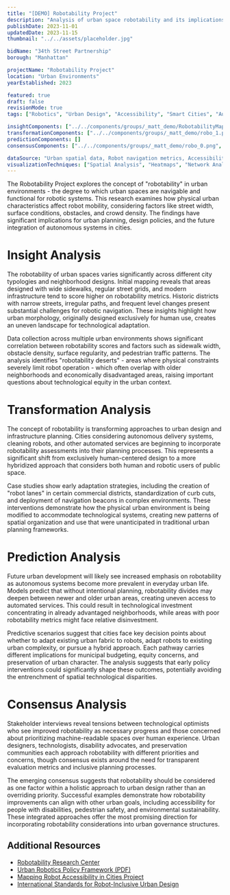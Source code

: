 ```yaml
---
title: "[DEMO] Robotability Project"
description: "Analysis of urban space robotability and its implications for urban planning and design."
publishDate: 2023-11-01
updatedDate: 2023-11-15
thumbnail: "../../assets/placeholder.jpg"

bidName: "34th Street Partnership"
borough: "Manhattan"

projectName: "Robotability Project"
location: "Urban Environments"
yearEstablished: 2023

featured: true
draft: false
revisionMode: true
tags: ["Robotics", "Urban Design", "Accessibility", "Smart Cities", "Automation"]

insightComponents: ["../../components/groups/_matt_demo/RobotabilityMap.jsx"]
transformationComponents: ["../../components/groups/_matt_demo/robo_1.png"]
predictionComponents: []
consensusComponents: ["../../components/groups/_matt_demo/robo_0.png", "https://www.youtube.com/embed/o52MZ1AHyjA"]

dataSource: "Urban spatial data, Robot navigation metrics, Accessibility maps, Street network data"
visualizationTechniques: ["Spatial Analysis", "Heatmaps", "Network Analysis", "Accessibility Scoring", "Comparative Urbanism"]
---
```


The Robotability Project explores the concept of "robotability" in urban environments - the degree to which urban spaces are navigable and functional for robotic systems. This research examines how physical urban characteristics affect robot mobility, considering factors like street width, surface conditions, obstacles, and crowd density. The findings have significant implications for urban planning, design policies, and the future integration of autonomous systems in cities.

# Insight Analysis

The robotability of urban spaces varies significantly across different city typologies and neighborhood designs. Initial mapping reveals that areas designed with wide sidewalks, regular street grids, and modern infrastructure tend to score higher on robotability metrics. Historic districts with narrow streets, irregular paths, and frequent level changes present substantial challenges for robotic navigation. These insights highlight how urban morphology, originally designed exclusively for human use, creates an uneven landscape for technological adaptation.

Data collection across multiple urban environments shows significant correlation between robotability scores and factors such as sidewalk width, obstacle density, surface regularity, and pedestrian traffic patterns. The analysis identifies "robotability deserts" - areas where physical constraints severely limit robot operation - which often overlap with older neighborhoods and economically disadvantaged areas, raising important questions about technological equity in the urban context.

# Transformation Analysis

The concept of robotability is transforming approaches to urban design and infrastructure planning. Cities considering autonomous delivery systems, cleaning robots, and other automated services are beginning to incorporate robotability assessments into their planning processes. This represents a significant shift from exclusively human-centered design to a more hybridized approach that considers both human and robotic users of public space.

Case studies show early adaptation strategies, including the creation of "robot lanes" in certain commercial districts, standardization of curb cuts, and deployment of navigation beacons in complex environments. These interventions demonstrate how the physical urban environment is being modified to accommodate technological systems, creating new patterns of spatial organization and use that were unanticipated in traditional urban planning frameworks.

# Prediction Analysis

Future urban development will likely see increased emphasis on robotability as autonomous systems become more prevalent in everyday urban life. Models predict that without intentional planning, robotability divides may deepen between newer and older urban areas, creating uneven access to automated services. This could result in technological investment concentrating in already advantaged neighborhoods, while areas with poor robotability metrics might face relative disinvestment.

Predictive scenarios suggest that cities face key decision points about whether to adapt existing urban fabric to robots, adapt robots to existing urban complexity, or pursue a hybrid approach. Each pathway carries different implications for municipal budgeting, equity concerns, and preservation of urban character. The analysis suggests that early policy interventions could significantly shape these outcomes, potentially avoiding the entrenchment of spatial technological disparities.

# Consensus Analysis

Stakeholder interviews reveal tensions between technological optimists who see improved robotability as necessary progress and those concerned about prioritizing machine-readable spaces over human experience. Urban designers, technologists, disability advocates, and preservation communities each approach robotability with different priorities and concerns, though consensus exists around the need for transparent evaluation metrics and inclusive planning processes.

The emerging consensus suggests that robotability should be considered as one factor within a holistic approach to urban design rather than an overriding priority. Successful examples demonstrate how robotability improvements can align with other urban goals, including accessibility for people with disabilities, pedestrian safety, and environmental sustainability. These integrated approaches offer the most promising direction for incorporating robotability considerations into urban governance structures.

## Additional Resources

- [Robotability Research Center](https://example.org/robotability)
- [Urban Robotics Policy Framework (PDF)](https://example.org/urban-robotics-policy.pdf)
- [Mapping Robot Accessibility in Cities Project](https://example.org/mapping-project)
- [International Standards for Robot-Inclusive Urban Design](https://example.org/standards)
